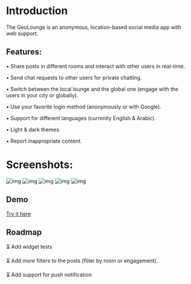 # Introduction

The GeoLounge is an anonymous, location-based social media app with web support.
## Features:
• Share posts in different rooms and interact with other users in real-time.

• Send chat requests to other users for private chatting.

• Switch between the local lounge and the global one (engage with the users in your city or globally).

• Use your favorite login method (anonymously or with Google).

• Support for different languages (currently English & Arabic).

• Light & dark themes.

• Report inappropriate content.

# Screenshots:
![img](https://i.postimg.cc/c46cXjTn/1.png)
![img](https://i.postimg.cc/MpQm8QCZ/2.png)
![img](https://i.postimg.cc/k4nQ8hBD/3.png)
![img](https://i.postimg.cc/25NFj5YQ/4.png)
![img](https://i.postimg.cc/YSNNvw2J/5.png)


## Demo

[Try it here](https://dev-salem.github.io/)


## Roadmap
⏳ Add widget tests

⏳ Add more filters to the posts (filter by room or engagement).

⏳ Add support for push notification
